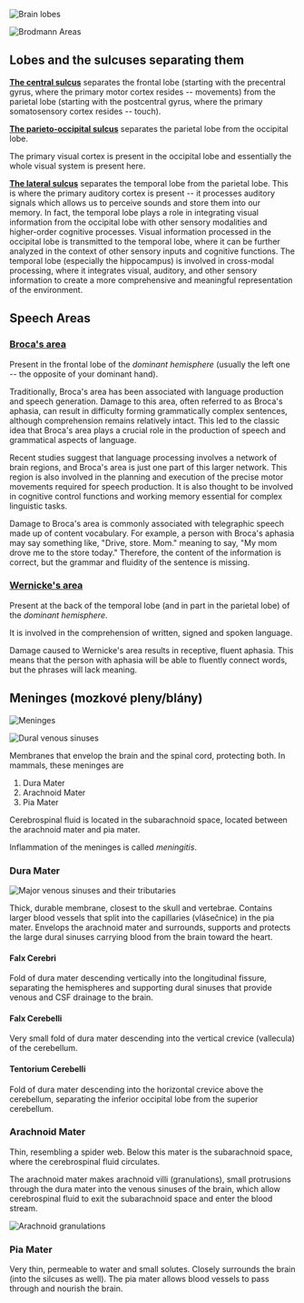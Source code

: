 ![Brain lobes](https://upload.wikimedia.org/wikipedia/commons/thumb/9/9f/Brainlobes.svg/1280px-Brainlobes.svg.png)

![Brodmann Areas](https://upload.wikimedia.org/wikipedia/commons/thumb/4/44/1307_Brodmann_Areas.jpg/1920px-1307_Brodmann_Areas.jpg)

## Lobes and the sulcuses separating them

[__The central sulcus__](https://en.wikipedia.org/wiki/Central_sulcus) separates
the frontal lobe (starting with the precentral gyrus, where the primary motor
cortex resides -- movements) from the parietal lobe (starting with the
postcentral gyrus, where the primary somatosensory cortex resides -- touch).

[__The parieto-occipital sulcus__](https://en.wikipedia.org/wiki/Parieto-occipital_sulcus)
separates the parietal lobe from the occipital lobe. 

The primary visual cortex is present in the occipital lobe and essentially the
whole visual system is present here.

[__The lateral sulcus__](https://en.wikipedia.org/wiki/Lateral_sulcus) separates the
temporal lobe from the parietal lobe. This is where the primary auditory cortex
is present -- it processes auditory signals which allows us to perceive sounds
and store them into our memory. In fact, the temporal lobe plays a role in
integrating visual information from the occipital lobe with other sensory
modalities and higher-order cognitive processes. Visual information processed in
the occipital lobe is transmitted to the temporal lobe, where it can be further
analyzed in the context of other sensory inputs and cognitive functions. The
temporal lobe (especially the hippocampus) is involved in cross-modal processing,
where it integrates visual, auditory, and other sensory information to create a
more comprehensive and meaningful representation of the environment.

## Speech Areas

### [Broca's area](https://en.wikipedia.org/wiki/Broca%27s_area)

Present in the frontal lobe of the _dominant hemisphere_ (usually the left one
-- the opposite of your dominant hand).

Traditionally, Broca's area has been associated with language production and
speech generation. Damage to this area, often referred to as Broca's aphasia,
can result in difficulty forming grammatically complex sentences, although
comprehension remains relatively intact. This led to the classic idea that
Broca's area plays a crucial role in the production of speech and grammatical
aspects of language.

Recent studies suggest that language processing involves a network of brain
regions, and Broca's area is just one part of this larger network. This region
is also involved in the planning and execution of the precise motor movements
required for speech production. It is also thought to be involved in cognitive
control functions and working memory essential for complex linguistic tasks.

Damage to Broca's area is commonly associated with telegraphic speech made up
of content vocabulary. For example, a person with Broca's aphasia may say
something like, "Drive, store. Mom." meaning to say, "My mom drove me to the
store today." Therefore, the content of the information is correct, but the
grammar and fluidity of the sentence is missing.

### [Wernicke's area](https://en.wikipedia.org/wiki/Wernicke%27s_area)

Present at the back of the temporal lobe (and in part in the parietal lobe) of 
the _dominant hemisphere_.

It is involved in the comprehension of written, signed and spoken language.

Damage caused to Wernicke's area results in receptive, fluent aphasia. This
means that the person with aphasia will be able to fluently connect words, but
the phrases will lack meaning.

## Meninges (mozkové pleny/blány)

![Meninges](https://upload.wikimedia.org/wikipedia/commons/8/8e/Meninges-en.svg)

![Dural venous sinuses](https://upload.wikimedia.org/wikipedia/commons/thumb/0/0f/Sobo_1909_589.png/1280px-Sobo_1909_589.png)

Membranes that envelop the brain and the spinal cord, protecting both.
In mammals, these meninges are
1. Dura Mater
2. Arachnoid Mater
3. Pia Mater

Cerebrospinal fluid is located in the subarachnoid space, located between the
arachnoid mater and pia mater.

Inflammation of the meninges is called _meningitis_.

### Dura Mater

![Major venous sinuses and their tributaries](https://upload.wikimedia.org/wikipedia/commons/8/8c/Major_venous_sinuses_and_their_tributaries.png)

Thick, durable membrane, closest to the skull and vertebrae. Contains larger
blood vessels that split into the capillaries (vlásečnice) in the pia mater.
Envelops the arachnoid mater and surrounds, supports and protects the large
dural sinuses carrying blood from the brain toward the heart.

#### Falx Cerebri

Fold of dura mater descending vertically into the longitudinal fissure,
separating the hemispheres and supporting dural sinuses that provide
venous and CSF drainage to the brain.

#### Falx Cerebelli

Very small fold of dura mater descending into the vertical crevice (vallecula)
of the cerebellum.

#### Tentorium Cerebelli

Fold of dura mater descending into the horizontal crevice above the cerebellum,
separating the inferior occipital lobe from the superior cerebellum.

### Arachnoid Mater

Thin, resembling a spider web. Below this mater is the subarachnoid space,
where the cerebrospinal fluid circulates.

The arachnoid mater makes arachnoid villi (granulations), small protrusions
through the dura mater into the venous sinuses of the brain, which allow
cerebrospinal fluid to exit the subarachnoid space and enter the blood stream.

![Arachnoid granulations](https://upload.wikimedia.org/wikipedia/commons/c/c0/Arachnoid_granulations.jpg)

### Pia Mater

Very thin, permeable to water and small solutes. Closely surrounds the brain
(into the silcuses as well). The pia mater allows blood vessels to pass through
and nourish the brain.
